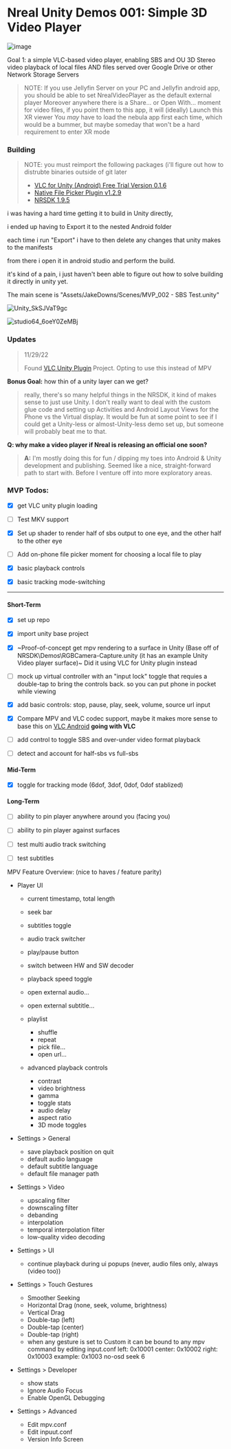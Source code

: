 # Nreal Unity Demos 001: Simple 3D Video Player

![image](https://user-images.githubusercontent.com/1683122/205008687-1d3cd009-47a9-411b-bfc7-e8c15baebe10.png)

Goal 1: a simple VLC-based video player, enabling SBS and OU 3D Stereo video playback of local files AND files served over Google Drive or other Network Storage Servers

> NOTE: If you use Jellyfin Server on your PC and Jellyfin android app, you should be able to set NrealVideoPlayer as the default external player 
Moreover anywhere there is a Share... or Open With... moment for video files, if you point them to this app, it will (ideally) Launch this XR viewer
You _may_ have to load the nebula app first each time, which would be a bummer, but maybe someday that won't be a hard requirement to enter XR mode

### Building

> NOTE: you must reimport the following packages (i'll figure out how to distrubte binaries outside of git later
> - [VLC for Unity (Android) Free Trial Version 0.1.6](https://videolabs.io/solutions/unity/#:~:text=more%20platform%20support.-,Free%20trial%20version,-We%20offer%20a)
> - [Native File Picker Plugin v1.2.9](https://github.com/yasirkula/UnityNativeFilePicker)
> - [NRSDK 1.9.5](https://developer.nreal.ai/download)

i was having a hard time getting it to build in Unity directly,

i ended up having to Export it to the nested Android folder

each time i run "Export" i have to then delete any changes that unity makes to the manifests

from there i open it in android studio and perform the build.

it's kind of a pain, i just haven't been able to figure out how to solve building it directly in unity yet.

The main scene is "Assets/JakeDowns/Scenes/MVP_002 - SBS Test.unity"

![Unity_SkSJVaT9gc](https://user-images.githubusercontent.com/1683122/205026934-7a8e1fdf-78f1-46fa-919b-5b3be9c0c2de.png)

![studio64_6oeY0ZeMBj](https://user-images.githubusercontent.com/1683122/205026956-890d6b33-e16b-4553-8704-dde989dd9827.png)

### Updates

> 11/29/22
>
> Found [VLC Unity Plugin](https://code.videolan.org/videolan/vlc-unity) Project. Opting to use this instead of MPV

**Bonus Goal:** how thin of a unity layer can we get?

> really, there's so many helpful things in the NRSDK, it kind of makes sense to just use Unity. I don't really want to deal with the custom glue code and setting up Activities and Android Layout Views for the Phone vs the Virtual display. It would be fun at some point to see if I could get a Unity-less or almost-Unity-less demo set up, but someone will probably beat me to that.

**Q: why make a video player if Nreal is releasing an official one soon?** 

> **A:** I'm mostly doing this for fun / dipping my toes into Android & Unity development and publishing. Seemed like a nice, straight-forward path to start with. Before I venture off into more exploratory areas.

### MVP Todos:

- [x] get VLC unity plugin loading

- [ ] Test MKV support

- [x] Set up shader to render half of sbs output to one eye, and the other half to the other eye

- [ ] Add on-phone file picker moment for choosing a local file to play

- [x] basic playback controls

- [x] basic tracking mode-switching

---

#### Short-Term

- [x] set up repo

- [x] import unity base project

- [x] ~Proof-of-concept get mpv rendering to a surface in Unity
	(Base off of NRSDK\Demos\RGBCamera-Capture.unity (it has an example Unity Video player surface)~ Did it using VLC for Unity plugin instead

- [ ] mock up virtual controller with an "input lock" toggle that requies a double-tap to bring the controls back. so you can put phone in pocket while viewing

- [x] add basic controls: stop, pause, play, seek, volume, source url input

- [x] Compare MPV and VLC codec support, maybe it makes more sense to base this on [VLC Android](https://github.com/videolan/vlc-android) **going with VLC**

- [ ] add control to toggle SBS and over-under video format playback

- [ ] detect and account for half-sbs vs full-sbs

#### Mid-Term

- [x] toggle for tracking mode (6dof, 3dof, 0dof, 0dof stablized)

#### Long-Term

- [ ] ability to pin player anywhere around you (facing you)
- [ ] ability to pin player against surfaces
- [ ] test multi audio track switching
- [ ] test subtitles


MPV Feature Overview:
(nice to haves / feature parity)

- Player UI
	- current timestamp, total length
	- seek bar
	- subtitles toggle
	- audio track switcher
	- play/pause button
	- switch between HW and SW decoder
	- playback speed toggle 

	- open external audio...
	- open external subtitle...
	- playlist
		- shuffle
		- repeat
		- pick file...
		- open url...

	- advanced playback controls
		- contrast
		- video brightness
		- gamma
		- toggle stats
		- audio delay
		- aspect ratio
		- 3D mode toggles 

- Settings > General
	- save playback position on quit
	- default audio language
	- default subtitle language
	- default file manager path
	
- Settings > Video
	- upscaling filter
	- downscaling filter
	- debanding
	- interpolation
	- temporal interpolation filter
	- low-quality video decoding

- Settings > UI
	- continue playback during ui popups (never, audio files only, always (video too))

- Settings > Touch Gestures
	- Smoother Seeking
	- Horizontal Drag (none, seek, volume, brightness)
	- Vertical Drag
	- Double-tap (left)
	- Double-tap (center)
	- Double-tap (right)
	* when any gesture is set to Custom it can be bound to any mpv command by editing input.conf
		left:   0x10001
		center: 0x10002
		right:  0x10003
		example: 0x1003 no-osd seek 6

- Settings > Developer
	- show stats
	- Ignore Audio Focus 
	- Enable OpenGL Debugging

- Settings > Advanced
	- Edit mpv.conf
	- Edit inpuut.conf
	- Version Info Screen
